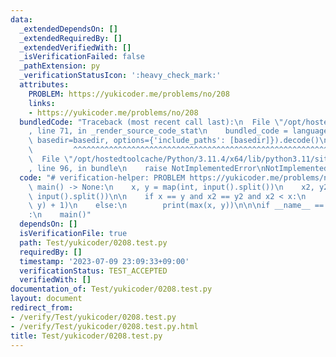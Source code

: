 ```yaml
---
data:
  _extendedDependsOn: []
  _extendedRequiredBy: []
  _extendedVerifiedWith: []
  _isVerificationFailed: false
  _pathExtension: py
  _verificationStatusIcon: ':heavy_check_mark:'
  attributes:
    PROBLEM: https://yukicoder.me/problems/no/208
    links:
    - https://yukicoder.me/problems/no/208
  bundledCode: "Traceback (most recent call last):\n  File \"/opt/hostedtoolcache/Python/3.11.4/x64/lib/python3.11/site-packages/onlinejudge_verify/documentation/build.py\"\
    , line 71, in _render_source_code_stat\n    bundled_code = language.bundle(stat.path,\
    \ basedir=basedir, options={'include_paths': [basedir]}).decode()\n          \
    \         ^^^^^^^^^^^^^^^^^^^^^^^^^^^^^^^^^^^^^^^^^^^^^^^^^^^^^^^^^^^^^^^^^^^^^^^^^^^^^^^^^\n\
    \  File \"/opt/hostedtoolcache/Python/3.11.4/x64/lib/python3.11/site-packages/onlinejudge_verify/languages/python.py\"\
    , line 96, in bundle\n    raise NotImplementedError\nNotImplementedError\n"
  code: "# verification-helper: PROBLEM https://yukicoder.me/problems/no/208\n\ndef\
    \ main() -> None:\n    x, y = map(int, input().split())\n    x2, y2 = map(int,\
    \ input().split())\n\n    if x == y and x2 == y2 and x2 < x:\n        print(max(x,\
    \ y) + 1)\n    else:\n        print(max(x, y))\n\n\nif __name__ == \"__main__\"\
    :\n    main()"
  dependsOn: []
  isVerificationFile: true
  path: Test/yukicoder/0208.test.py
  requiredBy: []
  timestamp: '2023-07-09 23:09:33+09:00'
  verificationStatus: TEST_ACCEPTED
  verifiedWith: []
documentation_of: Test/yukicoder/0208.test.py
layout: document
redirect_from:
- /verify/Test/yukicoder/0208.test.py
- /verify/Test/yukicoder/0208.test.py.html
title: Test/yukicoder/0208.test.py
---
```

